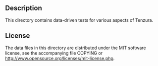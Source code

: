 Description
------------

This directory contains data-driven tests for various aspects of Tenzura.

License
--------

The data files in this directory are distributed under the MIT software
license, see the accompanying file COPYING or
http://www.opensource.org/licenses/mit-license.php.

